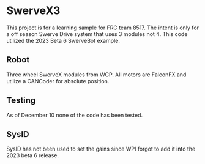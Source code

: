 # SwerveX3
This project is for a learning sample for FRC team 8517. The intent is only for a off season Swerve Drive system that uses 3 modules not 4. 
This code utilized the 2023 Beta 6 SwerveBot example.

## Robot
Three wheel SwerveX modules from WCP. All motors are FalconFX and utilize a CANCoder for absolute position.

## Testing
As of December 10 none of the code has been tested.

## SysID
SysID has not been used to set the gains since WPI forgot to add it into the 2023 beta 6 release.

